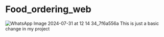 # Food_ordering_web

![WhatsApp Image 2024-07-31 at 12 14 34_7f6a556a](https://github.com/user-attachments/assets/06f6422f-2fa0-4b6f-a6b1-ff1fce770392)
This is just a basic change in my project 
